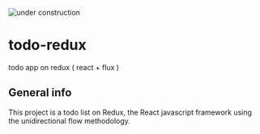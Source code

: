 ![under construction](https://img.freepik.com/vector-gratis/signo-industrial-construccion-fondo-rayado-linea-negra-amarilla_97458-151.jpg?size=626&ext=jpg)

# todo-redux
todo app on redux ( react + flux )

<!-- ## Table of contents
* [General info](#general-info)
* [Technologies](#technologies)
* [Setup](#setup)
* [Illustrations](#Illustrations)
* [Scope of functionalities ](#Scope-of-functionalities )
* [Examples of use](#Examples-of-use)
* [Project status](#Project-status)
* [Sources](#Sources)
* [Other information](#Other-information) -->

## General info
This project is a todo list on Redux, the React javascript framework using the unidirectional flow methodology.
	
<!-- ## Technologies
Project is created with:
* React: 17.0.2
* Redux: 4.1.1
* Sass:
* Eslint: 7.32.0
* Jest: 
	
## Setup
To run this project, install it locally using npm:

```
$ cd ../todo
$ npm install
$ npm start
``` -->
<!-- 
## Scope of functionalities 
### Features
* Get pictures & info of almost 1000 pokemons. 

#### To Do:
* Easily UI navigation.
* Comfortable UX.

## Examples of use
### Code Examples
To generate lorem ipsum use special shortcode: `put-your-code-here`

## Project status 
It's worth to add a project status - especially if the project is still being developed. If it's our library, let's mention planned changes, direction of development or to emphasize we're done with its development.

## Sources
This app is inspired by Rando Kim book „Time of Your Life”
and Android app tutorial by [@eericon](https://www.eericon.github.io/post/timer-android)\n
Maybe we use an old tutorial - for example, we write an application with Rails 3 tutorial. From scratch, in accordance with Rails 5 version, using new framework mechanisms. Certainly, it's worth mentioning here. 

## Other information
Information on the author, contact, www and social media links, a type of license under which the code is made available or the information on how to contribute to a project - these are only the examples of what can be added to your project. -->
